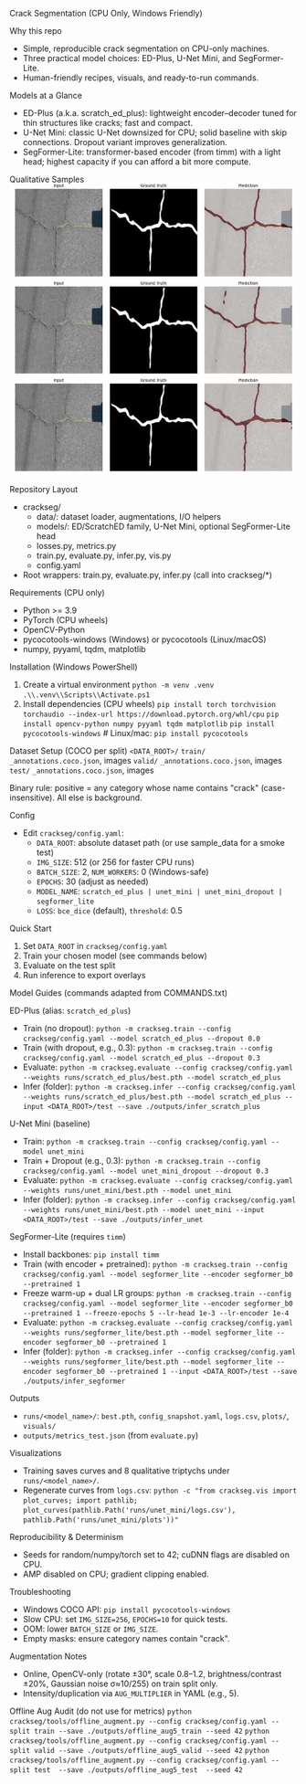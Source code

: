 Crack Segmentation (CPU Only, Windows Friendly)

Why this repo
- Simple, reproducible crack segmentation on CPU-only machines.
- Three practical model choices: ED-Plus, U-Net Mini, and SegFormer-Lite.
- Human-friendly recipes, visuals, and ready-to-run commands.

Models at a Glance
- ED-Plus (a.k.a. scratch_ed_plus): lightweight encoder–decoder tuned for thin structures like cracks; fast and compact.
- U-Net Mini: classic U-Net downsized for CPU; solid baseline with skip connections. Dropout variant improves generalization.
- SegFormer-Lite: transformer-based encoder (from timm) with a light head; highest capacity if you can afford a bit more compute.

Qualitative Samples
![ED-Plus Sample](docs/images/ed_plus_sample.jpg)
![U-Net Mini Sample](docs/images/unet_sample.jpg)
![SegFormer-Lite Sample](docs/images/segformer_sample.jpg)

Repository Layout
- crackseg/
  - data/: dataset loader, augmentations, I/O helpers
  - models/: ED/ScratchED family, U-Net Mini, optional SegFormer-Lite head
  - losses.py, metrics.py
  - train.py, evaluate.py, infer.py, vis.py
  - config.yaml
- Root wrappers: train.py, evaluate.py, infer.py (call into crackseg/*)

Requirements (CPU only)
- Python >= 3.9
- PyTorch (CPU wheels)
- OpenCV-Python
- pycocotools-windows (Windows) or pycocotools (Linux/macOS)
- numpy, pyyaml, tqdm, matplotlib

Installation (Windows PowerShell)
1) Create a virtual environment
   `python -m venv .venv`
   `.\\.venv\\Scripts\\Activate.ps1`
2) Install dependencies (CPU wheels)
   `pip install torch torchvision torchaudio --index-url https://download.pytorch.org/whl/cpu`
   `pip install opencv-python numpy pyyaml tqdm matplotlib`
   `pip install pycocotools-windows`  # Linux/mac: `pip install pycocotools`

Dataset Setup (COCO per split)
`<DATA_ROOT>/`
  `train/`  `_annotations.coco.json`, images
  `valid/`  `_annotations.coco.json`, images
  `test/`   `_annotations.coco.json`, images

Binary rule: positive = any category whose name contains "crack" (case-insensitive). All else is background.

Config
- Edit `crackseg/config.yaml`:
  - `DATA_ROOT`: absolute dataset path (or use sample_data for a smoke test)
  - `IMG_SIZE`: 512 (or 256 for faster CPU runs)
  - `BATCH_SIZE`: 2, `NUM_WORKERS`: 0 (Windows-safe)
  - `EPOCHS`: 30 (adjust as needed)
  - `MODEL_NAME`: `scratch_ed_plus | unet_mini | unet_mini_dropout | segformer_lite`
  - `LOSS`: `bce_dice` (default), `threshold`: 0.5

Quick Start
1) Set `DATA_ROOT` in `crackseg/config.yaml`
2) Train your chosen model (see commands below)
3) Evaluate on the test split
4) Run inference to export overlays

Model Guides (commands adapted from COMMANDS.txt)

ED-Plus (alias: `scratch_ed_plus`)
- Train (no dropout):
  `python -m crackseg.train --config crackseg/config.yaml --model scratch_ed_plus --dropout 0.0`
- Train (with dropout, e.g., 0.3):
  `python -m crackseg.train --config crackseg/config.yaml --model scratch_ed_plus --dropout 0.3`
- Evaluate:
  `python -m crackseg.evaluate --config crackseg/config.yaml --weights runs/scratch_ed_plus/best.pth --model scratch_ed_plus`
- Infer (folder):
  `python -m crackseg.infer --config crackseg/config.yaml --weights runs/scratch_ed_plus/best.pth --model scratch_ed_plus --input <DATA_ROOT>/test --save ./outputs/infer_scratch_plus`

U-Net Mini (baseline)
- Train:
  `python -m crackseg.train --config crackseg/config.yaml --model unet_mini`
- Train + Dropout (e.g., 0.3):
  `python -m crackseg.train --config crackseg/config.yaml --model unet_mini_dropout --dropout 0.3`
- Evaluate:
  `python -m crackseg.evaluate --config crackseg/config.yaml --weights runs/unet_mini/best.pth --model unet_mini`
- Infer (folder):
  `python -m crackseg.infer --config crackseg/config.yaml --weights runs/unet_mini/best.pth --model unet_mini --input <DATA_ROOT>/test --save ./outputs/infer_unet`

SegFormer-Lite (requires `timm`)
- Install backbones: `pip install timm`
- Train (with encoder + pretrained):
  `python -m crackseg.train --config crackseg/config.yaml --model segformer_lite --encoder segformer_b0 --pretrained 1`
- Freeze warm-up + dual LR groups:
  `python -m crackseg.train --config crackseg/config.yaml --model segformer_lite --encoder segformer_b0 --pretrained 1 --freeze-epochs 5 --lr-head 1e-3 --lr-encoder 1e-4`
- Evaluate:
  `python -m crackseg.evaluate --config crackseg/config.yaml --weights runs/segformer_lite/best.pth --model segformer_lite --encoder segformer_b0 --pretrained 1`
- Infer (folder):
  `python -m crackseg.infer --config crackseg/config.yaml --weights runs/segformer_lite/best.pth --model segformer_lite --encoder segformer_b0 --pretrained 1 --input <DATA_ROOT>/test --save ./outputs/infer_segformer`

Outputs
- `runs/<model_name>/`: `best.pth`, `config_snapshot.yaml`, `logs.csv`, `plots/`, `visuals/`
- `outputs/metrics_test.json` (from `evaluate.py`)

Visualizations
- Training saves curves and 8 qualitative triptychs under `runs/<model_name>/`.
- Regenerate curves from `logs.csv`:
  `python -c "from crackseg.vis import plot_curves; import pathlib; plot_curves(pathlib.Path('runs/unet_mini/logs.csv'), pathlib.Path('runs/unet_mini/plots'))"`

Reproducibility & Determinism
- Seeds for random/numpy/torch set to 42; cuDNN flags are disabled on CPU.
- AMP disabled on CPU; gradient clipping enabled.

Troubleshooting
- Windows COCO API: `pip install pycocotools-windows`
- Slow CPU: set `IMG_SIZE=256`, `EPOCHS=10` for quick tests.
- OOM: lower `BATCH_SIZE` or `IMG_SIZE`.
- Empty masks: ensure category names contain "crack".

Augmentation Notes
- Online, OpenCV-only (rotate ±30°, scale 0.8–1.2, brightness/contrast ±20%, Gaussian noise σ≈10/255) on train split only.
- Intensity/duplication via `AUG_MULTIPLIER` in YAML (e.g., 5).

Offline Aug Audit (do not use for metrics)
`python crackseg/tools/offline_augment.py --config crackseg/config.yaml --split train --save ./outputs/offline_aug5_train --seed 42`
`python crackseg/tools/offline_augment.py --config crackseg/config.yaml --split valid --save ./outputs/offline_aug5_valid --seed 42`
`python crackseg/tools/offline_augment.py --config crackseg/config.yaml --split test  --save ./outputs/offline_aug5_test  --seed 42`
